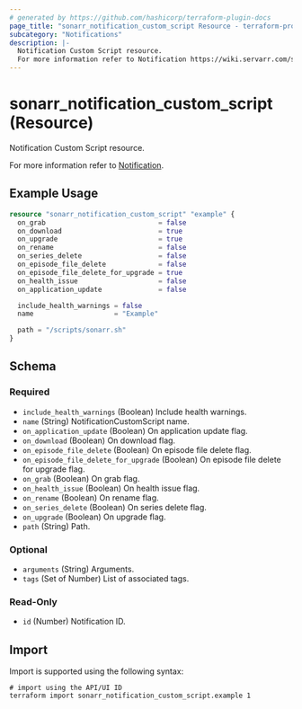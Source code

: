 ```yaml
---
# generated by https://github.com/hashicorp/terraform-plugin-docs
page_title: "sonarr_notification_custom_script Resource - terraform-provider-sonarr"
subcategory: "Notifications"
description: |-
  Notification Custom Script resource.
  For more information refer to Notification https://wiki.servarr.com/sonarr/settings#connect.
---
```


# sonarr_notification_custom_script (Resource)

<!-- subcategory:Notifications -->Notification Custom Script resource.
For more information refer to [Notification](https://wiki.servarr.com/sonarr/settings#connect).

## Example Usage

```terraform
resource "sonarr_notification_custom_script" "example" {
  on_grab                            = false
  on_download                        = true
  on_upgrade                         = true
  on_rename                          = false
  on_series_delete                   = false
  on_episode_file_delete             = false
  on_episode_file_delete_for_upgrade = true
  on_health_issue                    = false
  on_application_update              = false

  include_health_warnings = false
  name                    = "Example"

  path = "/scripts/sonarr.sh"
}
```

<!-- schema generated by tfplugindocs -->
## Schema

### Required

- `include_health_warnings` (Boolean) Include health warnings.
- `name` (String) NotificationCustomScript name.
- `on_application_update` (Boolean) On application update flag.
- `on_download` (Boolean) On download flag.
- `on_episode_file_delete` (Boolean) On episode file delete flag.
- `on_episode_file_delete_for_upgrade` (Boolean) On episode file delete for upgrade flag.
- `on_grab` (Boolean) On grab flag.
- `on_health_issue` (Boolean) On health issue flag.
- `on_rename` (Boolean) On rename flag.
- `on_series_delete` (Boolean) On series delete flag.
- `on_upgrade` (Boolean) On upgrade flag.
- `path` (String) Path.

### Optional

- `arguments` (String) Arguments.
- `tags` (Set of Number) List of associated tags.

### Read-Only

- `id` (Number) Notification ID.

## Import

Import is supported using the following syntax:

```shell
# import using the API/UI ID
terraform import sonarr_notification_custom_script.example 1
```
